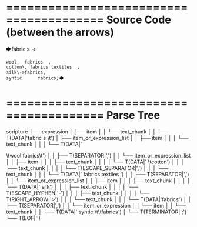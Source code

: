 ========================================
Source Code (between the arrows)
========================================

🡆fabric     s 	->

	wool   fabrics	,
	cotton\, fabrics textiles  ,
    silk\->fabrics,
    syntic 		fabrics;🡄

========================================
Parse Tree
========================================

scripture
├── expression
│   ├── item
│   │   └── text_chunk
│   │       └── T(DATA|'fabric     s \t')
│   ├── item_or_expression_list
│   │   ├── item
│   │   │   └── text_chunk
│   │   │       └── T(DATA|'

\twool   fabrics\t')
│   │   ├── T(SEPARATOR|',')
│   │   └── item_or_expression_list
│   │       ├── item
│   │       │   ├── text_chunk
│   │       │   │   └── T(DATA|'
\tcotton')
│   │       │   ├── text_chunk
│   │       │   │   └── T(ESCAPE_SEPARATOR|'\,')
│   │       │   └── text_chunk
│   │       │       └── T(DATA|' fabrics textiles  ')
│   │       ├── T(SEPARATOR|',')
│   │       └── item_or_expression_list
│   │           ├── item
│   │           │   ├── text_chunk
│   │           │   │   └── T(DATA|'
    silk')
│   │           │   ├── text_chunk
│   │           │   │   └── T(ESCAPE_HYPHEN|'\-')
│   │           │   ├── text_chunk
│   │           │   │   └── T(RIGHT_ARROW|'>')
│   │           │   └── text_chunk
│   │           │       └── T(DATA|'fabrics')
│   │           ├── T(SEPARATOR|',')
│   │           └── item_or_expression
│   │               └── item
│   │                   └── text_chunk
│   │                       └── T(DATA|'
    syntic \t\tfabrics')
│   └── T(TERMINATOR|';')
└── T(EOF|'<EOF>')